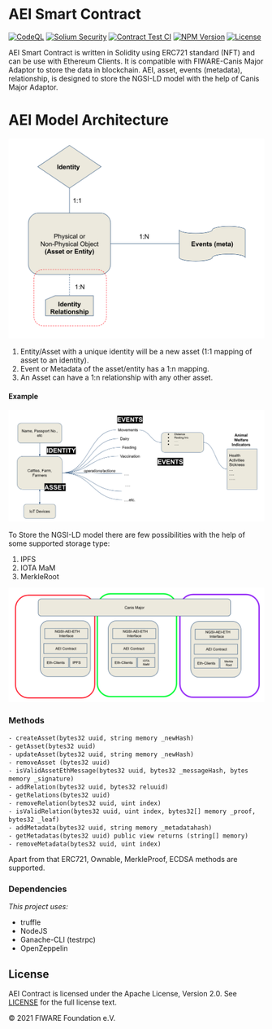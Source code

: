 # AEI Smart Contract
[![CodeQL](https://github.com/FIWARE-Blockchain/AEIContract/actions/workflows/codeql-analysis.yml/badge.svg)](https://github.com/FIWARE-Blockchain/AEIContract/actions/workflows/codeql-analysis.yml)
[![Solium Security](https://github.com/FIWARE-Blockchain/AEIContract/actions/workflows/solium.yml/badge.svg)](https://github.com/FIWARE-Blockchain/AEIContract/actions/workflows/solium.yml)
[![Contract Test CI](https://github.com/FIWARE-Blockchain/AEIContract/actions/workflows/test-build-deploy.yml/badge.svg)](https://github.com/FIWARE-Blockchain/AEIContract/actions/workflows/test-build-deploy.yml)
[![NPM Version](https://badge.fury.io/js/aeicontract.svg)](https://badge.fury.io/js/aeicontract)
[![License](https://img.shields.io/badge/License-Apache%202.0-blue.svg)](https://opensource.org/licenses/Apache-2.0)

AEI Smart Contract is written in Solidity using ERC721 standard (NFT) and can be use with Ethereum Clients. It is compatible with FIWARE-Canis Major Adaptor to store the data in blockchain.
AEI, asset, events (metadata), relationship, is designed to store the NGSI-LD model with the help of Canis Major Adaptor.

# AEI Model Architecture
![AEI Model Architecture](https://github.com/FIWARE-Blockchain/AEIContract/blob/master/docs/images/1.png)

1. Entity/Asset with a unique identity will be a new asset (1:1 mapping of asset to an identity).
2. Event or Metadata of the asset/entity has a 1:n mapping.
3. An Asset can have a 1:n relationship with any other asset.

#### Example
![Example](https://github.com/FIWARE-Blockchain/AEIContract/blob/master/docs/images/2.png)

To Store the NGSI-LD model there are few possibilities with the help of some supported storage type:

1. IPFS
2. IOTA MaM
3. MerkleRoot

![Example](https://github.com/FIWARE-Blockchain/AEIContract/blob/master/docs/images/3.png)

### Methods
```
- createAsset(bytes32 uuid, string memory _newHash)
- getAsset(bytes32 uuid)
- updateAsset(bytes32 uuid, string memory _newHash)
- removeAsset (bytes32 uuid)
- isValidAssetEthMessage(bytes32 uuid, bytes32 _messageHash, bytes memory _signature)
- addRelation(bytes32 uuid, bytes32 reluuid)
- getRelations(bytes32 uuid)
- removeRelation(bytes32 uuid, uint index)
- isValidRelation(bytes32 uuid, uint index, bytes32[] memory _proof, bytes32 _leaf)
- addMetadata(bytes32 uuid, string memory _metadatahash)
- getMetadatas(bytes32 uuid) public view returns (string[] memory)
- removeMetadata(bytes32 uuid, uint index)
```
Apart from that ERC721, Ownable, MerkleProof, ECDSA methods are supported.

### Dependencies
_This project uses:_
 - truffle
 - NodeJS
 - Ganache-CLI (testrpc)
 - OpenZeppelin

## License

AEI Contract  is licensed under the Apache License, Version 2.0. See
[LICENSE](https://github.com/fiware-blockchain/AEIContract/blob/master/LICENSE) for the full
license text.

© 2021 FIWARE Foundation e.V.